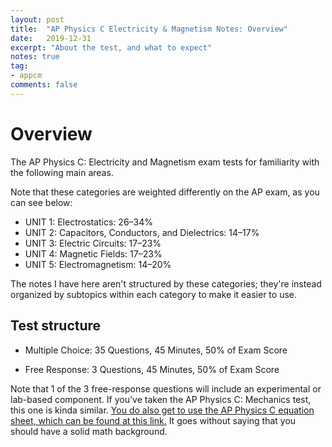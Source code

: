 ```yaml
---
layout: post
title:  "AP Physics C Electricity & Magnetism Notes: Overview"
date:   2019-12-31
excerpt: "About the test, and what to expect"
notes: true
tag:
- appcm
comments: false
---
```


# Overview

The AP Physics C: Electricity and Magnetism exam tests for familiarity with the following main areas.

Note that these categories are weighted differently on the AP exam, as you can see below:

- UNIT 1: Electrostatics: 26–34%
- UNIT 2: Capacitors, Conductors, and Dielectrics: 14–17%
- UNIT 3: Electric Circuits: 17–23%
- UNIT 4: Magnetic Fields: 17–23%
- UNIT 5: Electromagnetism: 14–20%

The notes I have here aren't structured by these categories; they're instead organized by subtopics within each category to make it easier to use. 

## Test structure

- Multiple Choice: 35 Questions, 45 Minutes, 50% of Exam Score

- Free Response: 3 Questions, 45 Minutes, 50% of Exam Score

Note that 1 of the 3 free-response questions will include an experimental or lab-based component.
If you've taken the AP Physics C: Mechanics test, this one is kinda similar. [You do also get to use the AP Physics C equation sheet, which can be found at this link.](https://secure-media.collegeboard.org/digitalServices/pdf/ap/physics-c-tables-and-equations-list.pdf) It goes without saying that you should have a solid math background.




